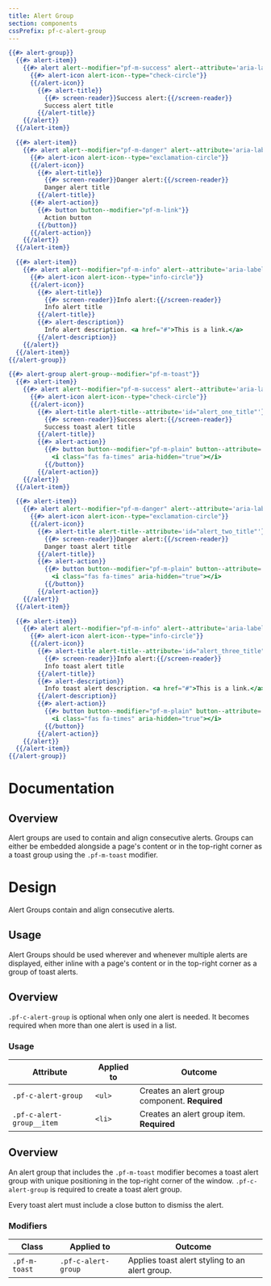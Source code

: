 ```yaml
---
title: Alert Group
section: components
cssPrefix: pf-c-alert-group
---
```


```hbs title=Alert-group
{{#> alert-group}}
  {{#> alert-item}}  
    {{#> alert alert--modifier="pf-m-success" alert--attribute='aria-label="Success alert"'}}
      {{#> alert-icon alert-icon--type="check-circle"}}
      {{/alert-icon}}
        {{#> alert-title}}
          {{#> screen-reader}}Success alert:{{/screen-reader}}
          Success alert title
        {{/alert-title}}
    {{/alert}}
  {{/alert-item}}

  {{#> alert-item}}
    {{#> alert alert--modifier="pf-m-danger" alert--attribute='aria-label="Danger alert"'}}
      {{#> alert-icon alert-icon--type="exclamation-circle"}}
      {{/alert-icon}}
        {{#> alert-title}}
          {{#> screen-reader}}Danger alert:{{/screen-reader}}
          Danger alert title
        {{/alert-title}}
      {{#> alert-action}}
        {{#> button button--modifier="pf-m-link"}}
          Action button
        {{/button}}
      {{/alert-action}}
    {{/alert}}
  {{/alert-item}}

  {{#> alert-item}}
    {{#> alert alert--modifier="pf-m-info" alert--attribute='aria-label="Information alert"'}}
      {{#> alert-icon alert-icon--type="info-circle"}}
      {{/alert-icon}}
        {{#> alert-title}}
          {{#> screen-reader}}Info alert:{{/screen-reader}}
          Info alert title
        {{/alert-title}}
        {{#> alert-description}}
          Info alert description. <a href="#">This is a link.</a>
        {{/alert-description}}
    {{/alert}}
  {{/alert-item}}
{{/alert-group}}
```

```hbs title=Toast-alert-group isFullscreen=true
{{#> alert-group alert-group--modifier="pf-m-toast"}}
  {{#> alert-item}}  
    {{#> alert alert--modifier="pf-m-success" alert--attribute='aria-label="Success toast alert"'}}
      {{#> alert-icon alert-icon--type="check-circle"}}
      {{/alert-icon}}
        {{#> alert-title alert-title--attribute='id="alert_one_title"'}}
          {{#> screen-reader}}Success alert:{{/screen-reader}}
          Success toast alert title
        {{/alert-title}}
        {{#> alert-action}}
          {{#> button button--modifier="pf-m-plain" button--attribute='aria-label="Close success alert: Success alert title"'}}
            <i class="fas fa-times" aria-hidden="true"></i>
          {{/button}}
        {{/alert-action}}
    {{/alert}}
  {{/alert-item}}

  {{#> alert-item}}
    {{#> alert alert--modifier="pf-m-danger" alert--attribute='aria-label="Danger toast alert"'}}
      {{#> alert-icon alert-icon--type="exclamation-circle"}}
      {{/alert-icon}}
        {{#> alert-title alert-title--attribute='id="alert_two_title"'}}
          {{#> screen-reader}}Danger alert:{{/screen-reader}}
          Danger toast alert title
        {{/alert-title}}
        {{#> alert-action}}
          {{#> button button--modifier="pf-m-plain" button--attribute='aria-label="Close success alert: Success alert title"'}}
            <i class="fas fa-times" aria-hidden="true"></i>
          {{/button}}
        {{/alert-action}}
    {{/alert}}
  {{/alert-item}}

  {{#> alert-item}}
    {{#> alert alert--modifier="pf-m-info" alert--attribute='aria-label="Information toast alert"'}}
      {{#> alert-icon alert-icon--type="info-circle"}}
      {{/alert-icon}}
        {{#> alert-title alert-title--attribute='id="alert_three_title"'}}
          {{#> screen-reader}}Info alert:{{/screen-reader}}
          Info toast alert title
        {{/alert-title}}
        {{#> alert-description}}
          Info toast alert description. <a href="#">This is a link.</a>
        {{/alert-description}}
        {{#> alert-action}}
          {{#> button button--modifier="pf-m-plain" button--attribute='aria-label="Close success alert: Success alert title"'}}
            <i class="fas fa-times" aria-hidden="true"></i>
          {{/button}}
        {{/alert-action}}
    {{/alert}}
  {{/alert-item}}
{{/alert-group}}
```

# Documentation
## Overview

Alert groups are used to contain and align consecutive alerts. Groups can either be embedded alongside a page's content or in the top-right corner as a toast group using the `.pf-m-toast` modifier.


# Design

Alert Groups contain and align consecutive alerts.

## Usage

Alert Groups should be used wherever and whenever multiple alerts are displayed, either inline with a page's content or in the top-right corner as a group of toast alerts.

## Overview

`.pf-c-alert-group` is optional when only one alert is needed. It becomes required when more than one alert is used in a list.

### Usage

| Attribute | Applied to | Outcome |
| -- | -- | -- |
| `.pf-c-alert-group` | `<ul>` | Creates an alert group component. **Required** |
| `.pf-c-alert-group__item` | `<li>` | Creates an alert group item. **Required** |


## Overview

An alert group that includes the `.pf-m-toast` modifier becomes a toast alert group with unique positioning in the top-right corner of the window. `.pf-c-alert-group` is required to create a toast alert group.

Every toast alert must include a close button to dismiss the alert.

### Modifiers

| Class | Applied to | Outcome |
| -- | -- | -- |
| `.pf-m-toast`| `.pf-c-alert-group` | Applies toast alert styling to an alert group. |
